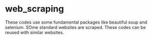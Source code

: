# web_scraping

These codes use some fundamental packages like beautiful soup and selenium. SOme standard websites are scraped. These codes can be reused with similar websites.
